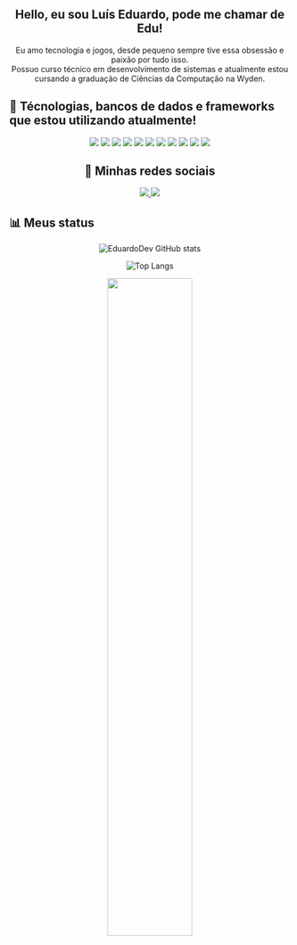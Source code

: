 <h2 align="center">Hello, eu sou Luís Eduardo, pode me chamar de Edu!</h2>

<p align="center">
  Eu amo tecnologia e jogos, desde pequeno sempre tive essa obsessão e paixão por tudo isso. <br>
  Possuo curso técnico em desenvolvimento de sistemas e atualmente estou cursando a graduação de Ciências da Computação na Wyden.
</p>

## 🚀 Técnologias, bancos de dados e frameworks que estou utilizando atualmente!  
<div align="center">

<img src="https://img.shields.io/badge/HTML5-E34F26?style=for-the-badge&logo=html5&logoColor=white">
<img src="https://img.shields.io/badge/CSS3-1572B6?style=for-the-badge&logo=css3&logoColor=white">
<img src="https://img.shields.io/badge/Bootstrap-563D7C?style=for-the-badge&logo=bootstrap&logoColor=white">
<img src="https://img.shields.io/badge/JavaScript-F7DF1E?style=for-the-badge&logo=javascript&logoColor=black">
<img src="https://img.shields.io/badge/React-20232A?style=for-the-badge&logo=react&logoColor=61DAFB">
<img src="https://img.shields.io/badge/Node.js-43853D?style=for-the-badge&logo=node.js&logoColor=white">
<img src="https://img.shields.io/badge/MongoDB-4EA94B?style=for-the-badge&logo=mongodb&logoColor=white">
<img src="https://img.shields.io/badge/MySQL-005C84?style=for-the-badge&logo=mysql&logoColor=white">
<img src="https://img.shields.io/badge/Express.js-404D59?style=for-the-badge">
<img src="https://img.shields.io/badge/GitHub-100000?style=for-the-badge&logo=github&logoColor=white"> 
<img src="https://img.shields.io/badge/GIT-E44C30?style=for-the-badge&logo=git&logoColor=white">

</div>

<h2 align="center">📱 Minhas redes sociais</h2> 

<div align="center">

<a href="http://www.linkedin.com/in/luiseduardodevv" rel="nofollow">
  <img src="https://img.shields.io/badge/LinkedIn-0077B5?style=for-the-badge&logo=linkedin&logoColor=white">
</a>

<a href="https://www.instagram.com/eduardodevv/" rel="nofollow">
  <img src="https://img.shields.io/badge/Instagram-E4405F?style=for-the-badge&logo=instagram&logoColor=white">
</a>

</div>

## 📊 Meus status  

<div align="center">

![EduardoDev GitHub stats](https://github-readme-stats.vercel.app/api?username=edusabi&show_icons=true&theme=radical)  

![Top Langs](https://github-readme-stats.vercel.app/api/top-langs/?username=edusabi&layout=compact)

<img width=55% align="center" src="https://github-readme-streak-stats.herokuapp.com?user=edusabi&theme=radical&mode=weekly" />

</div>
